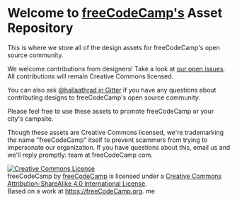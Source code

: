 Welcome to [freeCodeCamp's](https://freeCodeCamp.org) Asset Repository
=====================================================================

This is where we store all of the design assets for freeCodeCamp's open source community.

We welcome contributions from designers! Take a look at [our open issues](https://github.com/freeCodeCamp/assets/issues). All contributions will remain Creative Commons licensed.

You can also ask [@hallaathrad in Gitter](https://gitter.im/Hallaathrad) if you have any questions about contributing designs to freeCodeCamp's open source community.

Please feel free to use these assets to promote freeCodeCamp or your city's campsite.

Though these assets are Creative Commons licensed, we're trademarking the name "freeCodeCamp" itself to prevent scammers from trying to impersonate our organization. If you have questions about this, email us and we'll reply promptly: team at freeCodeCamp com.

<a rel="license" href="http://creativecommons.org/licenses/by-sa/4.0/"><img alt="Creative Commons License" style="border-width:0" src="https://i.creativecommons.org/l/by-sa/4.0/88x31.png" /></a><br /><span xmlns:dct="http://purl.org/dc/terms/" href="http://purl.org/dc/dcmitype/StillImage" property="dct:title" rel="dct:type">freeCodeCamp</span> by <a xmlns:cc="http://creativecommons.org/ns#" href="https://freeCodeCamp.org" property="cc:attributionName" rel="cc:attributionURL">freeCodeCamp</a> is licensed under a <a rel="license" href="http://creativecommons.org/licenses/by-sa/4.0/">Creative Commons Attribution-ShareAlike 4.0 International License</a>.<br />Based on a work at <a xmlns:dct="http://purl.org/dc/terms/" href="https://freeCodeCamp.org" rel="dct:source">https://freeCodeCamp.org</a>.
me
